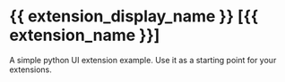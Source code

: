 # {{ extension_display_name }} [{{ extension_name }}]

A simple python UI extension example. Use it as a starting point for your extensions.
